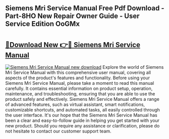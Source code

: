 ## Siemens Mri Service Manual Free Pdf Download - Part-8HO New Repair Owner Guide - User Service Edition OoGMx

# <h2><a href="http://bc8346.oget.top/?id=Siemens+Mri+Service+Manual">🔗Download New 👉🔴 Siemens Mri Service Manual</a></h2>

[![Siemens Mri Service Manual new download](https://i.imgur.com/5g1atiW.png)](http://bc8346.oget.top/?id=Siemens+Mri+Service+Manual)
Explore the world of Siemens Mri Service Manual with this comprehensive user manual, covering all aspects of the product's features and functionality. Before using your Siemens Mri Service Manual, please take a moment to read this manual carefully. It contains essential information on product setup, operation, maintenance, and troubleshooting, ensuring that you are able to use the product safely and effectively. Siemens Mri Service Manual offers a range of advanced features, such as virtual assistant, smart notifications, customizable shortcuts, and automated tasks, all easily controlled through the user interface. It's our hope that the Siemens Mri Service Manual has been a clear and easy-to-follow guide in helping you get started with your new product. Should you require any assistance or clarification, please do not hesitate to contact our customer support team.
